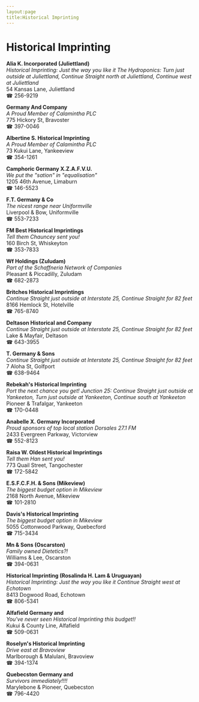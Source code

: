 ```yaml
---
layout:page
title:Historical Imprinting
---
```

# Historical Imprinting

**Alia K. Incorporated (Juliettland)**  
_Historical Imprinting: Just the way you like it 
The Hydroponics: Turn just outside at Juliettland, Continue Straight north at Juliettland, Continue west at Juliettland_  
54 Kansas Lane, Juliettland  
☎ 256-9219



**Germany And Company**  
_A Proud Member of Calamintha PLC_  
775 Hickory St, Bravoster  
☎ 397-0046



**Albertine S. Historical Imprinting**  
_A Proud Member of Calamintha PLC_  
73 Kukui Lane, Yankeeview  
☎ 354-1261



**Camphoric Germany X.Z.A.F.V.U.**  
_We put the "sation" in "equalisation"_  
1205 46th Avenue, Limaburn  
☎ 146-5523



**F.T. Germany & Co**  
_The nicest range near Uniformville_  
Liverpool & Bow, Uniformville  
☎ 553-7233



**FM Best Historical Imprintings**  
_Tell them Chauncey sent you!_  
160 Birch St, Whiskeyton  
☎ 353-7833



**Wf Holdings (Zuludam)**  
_Part of the Schaffneria Network of Companies_  
Pleasant & Piccadilly, Zuludam  
☎ 682-2873



**Britches Historical Imprintings**  
_Continue Straight just outside at Interstate 25, Continue Straight for 82 feet_  
8166 Hemlock St, Hotelville  
☎ 765-8740



**Deltason Historical and Company**  
_Continue Straight just outside at Interstate 25, Continue Straight for 82 feet_  
Lake & Mayfair, Deltason  
☎ 643-3955



**T. Germany & Sons**  
_Continue Straight just outside at Interstate 25, Continue Straight for 82 feet_  
7 Aloha St, Golfport  
☎ 638-9464



**Rebekah's Historical Imprinting**  
_Port the next chance you get! 
Junction 25: Continue Straight just outside at Yankeeton, Turn just outside at Yankeeton, Continue south at Yankeeton_  
Pioneer & Trafalgar, Yankeeton  
☎ 170-0448



**Anabelle X. Germany Incorporated**  
_Proud sponsors of top local station Dorsales 27.1 FM_  
2433 Evergreen Parkway, Victorview  
☎ 552-8123



**Raisa W. Oldest Historical Imprintings**  
_Tell them Han sent you!_  
773 Quail Street, Tangochester  
☎ 172-5842



**E.S.F.C.F.H. & Sons (Mikeview)**  
_The biggest budget option in Mikeview_  
2168 North Avenue, Mikeview  
☎ 101-2810



**Davis's Historical Imprinting**  
_The biggest budget option in Mikeview_  
5055 Cottonwood Parkway, Quebecford  
☎ 715-3434



**Mn & Sons (Oscarston)**  
_Family owned Dietetics?!_  
Williams & Lee, Oscarston  
☎ 394-0631



**Historical Imprinting (Rosalinda H. Lam & Uruguayan)**  
_Historical Imprinting: Just the way you like it 
Continue Straight west at Echotown_  
8413 Dogwood Road, Echotown  
☎ 806-5341



**Alfafield Germany and**  
_You've never seen Historical Imprinting this budget!!_  
Kukui & County Line, Alfafield  
☎ 509-0631



**Roselyn's Historical Imprinting**  
_Drive east at Bravoview_  
Marlborough & Malulani, Bravoview  
☎ 394-1374



**Quebecston Germany and**  
_Survivors immediately!!!!_  
Marylebone & Pioneer, Quebecston  
☎ 796-4420



